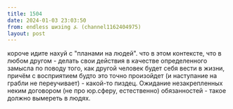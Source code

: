 ```yaml
---
title: 1504
date: 2024-01-03 23:03:50
from: endless шизing ⍼ (channel1162404975)
layout: post
---
```


короче идите нахуй с "планами на людей". что в этом контексте, что в любом другом - делать свои действия в качестве определенного замысла по поводу того, как другой человек будет себя вести в жизни, причём с восприятием будто это точно произойдет (и наступание на грабли не переучивает) - какой-то пиздец. 
Ожидание незакрепленных неким договором (не про юр.сферу, естественно) обязанностей - такое должно вымереть в людях.
